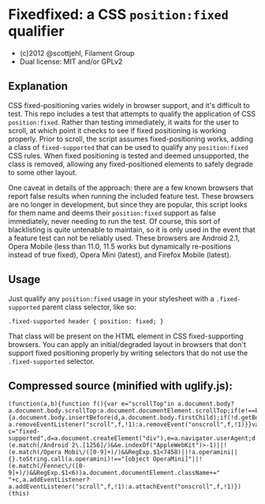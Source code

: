 # Fixedfixed: a CSS `position:fixed` qualifier

- (c)2012 @scottjehl, Filament Group
- Dual license: MIT and/or GPLv2

## Explanation

CSS fixed-positioning varies widely in browser support, and it's difficult to test. This repo includes a test that attempts to qualify the application of CSS <code>position:fixed</code>. Rather than testing immediately, it waits for the user to scroll, at which point it checks to see if fixed positioning is working properly. Prior to scroll, the script assumes fixed-positioning works, adding a class of `fixed-supported` that can be used to qualify any `position:fixed` CSS rules. When fixed positioning is tested and deemed unsupported, the class is removed, allowing any fixed-positioned elements to safely degrade to some other layout.

One caveat in details of the approach: there are a few known browsers that report false results when running the included feature test. These browsers are no longer in development, but since they are popular, this script looks for them name and deems their `position:fixed` support as false immediately, never needing to run the test. Of course, this sort of blacklisting is quite untenable to maintain, so it is only used in the event that a feature test can not be reliably used. These browsers are Android 2.1, Opera Mobile (less than 11.0, 11.5 works but dynamically re-positions instead of true fixed), Opera Mini (latest), and Firefox Mobile (latest).

## Usage

Just qualify any `position:fixed` usage in your stylesheet with a `.fixed-supported` parent class selector, like so:

    .fixed-supported header { position: fixed; }

That class will be present on the HTML element in CSS fixed-supporting browsers. You can apply an initial/degraded layout in browsers that don't support fixed positioning properly by writing selectors that do not use the `.fixed-supported` selector.

## Compressed source (minified with uglify.js):

	(function(a,b){function f(){var e="scrollTop"in a.document.body?a.document.body.scrollTop:a.document.documentElement.scrollTop;if(e!==b&&e>0&&a.document.body){a.document.body.insertBefore(d,a.document.body.firstChild);if(!d.getBoundingClientRect||d.getBoundingClientRect().top!==0)a.document.documentElement.className=a.document.documentElement.className.replace(c,"");a.document.body.removeChild(d),a.removeEventListener?a.removeEventListener("scroll",f,!1):a.removeEvent("onscroll",f,!1)}}var c="fixed-supported",d=a.document.createElement("div"),e=a.navigator.userAgent;d.style.position="fixed",d.style.top=0;if(!(e.match(/Android 2\.[1256]/)&&e.indexOf("AppleWebKit")>-1)||!(e.match(/Opera Mobi\/([0-9]+)/)&&RegExp.$1<7458)||!a.operamini||{}.toString.call(a.operamini)!=="[object OperaMini]"||!(e.match(/Fennec\/([0-9]+)/)&&RegExp.$1<6))a.document.documentElement.className+=" "+c,a.addEventListener?a.addEventListener("scroll",f,!1):a.attachEvent("onscroll",f,!1)})(this)